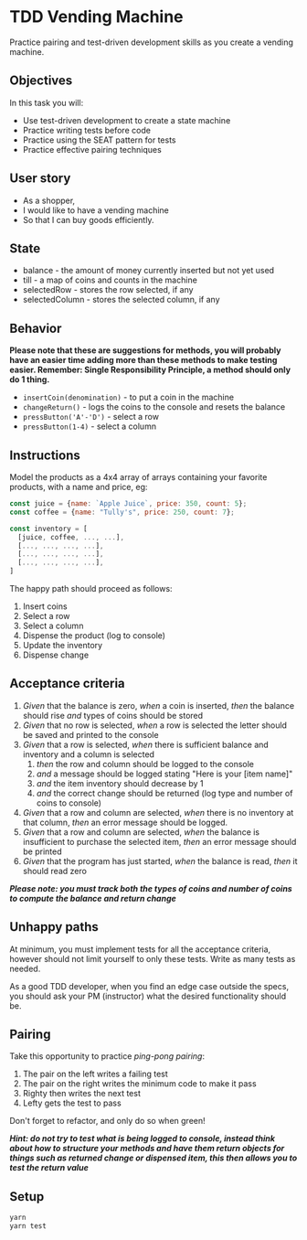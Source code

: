 # TDD Vending Machine

Practice pairing and test-driven development skills as you create a vending machine.

## Objectives

In this task you will:

* Use test-driven development to create a state machine
* Practice writing tests before code
* Practice using the SEAT pattern for tests
* Practice effective pairing techniques

## User story

* As a shopper,
* I would like to have a vending machine
* So that I can buy goods efficiently.

## State

* balance - the amount of money currently inserted but not yet used
* till - a map of coins and counts in the machine
* selectedRow - stores the row selected, if any
* selectedColumn - stores the selected column, if any

## Behavior

**Please note that these are suggestions for methods, you will probably have an easier time adding more than these methods to make testing easier. Remember: Single Responsibility Principle, a method should only do 1 thing.**

* `insertCoin(denomination)` - to put a coin in the machine
* `changeReturn()` - logs the coins to the console and resets the balance
* `pressButton('A'-'D')` - select a row
* `pressButton(1-4)` - select a column

## Instructions

Model the products as a 4x4 array of arrays containing your favorite products, with a name and price, eg:

```JavaScript
const juice = {name: `Apple Juice`, price: 350, count: 5};
const coffee = {name: "Tully's", price: 250, count: 7};

const inventory = [
  [juice, coffee, ..., ...],
  [..., ..., ..., ...],
  [..., ..., ..., ...],
  [..., ..., ..., ...],
]
```

The happy path should proceed as follows:

1.  Insert coins
1.  Select a row
1.  Select a column
1.  Dispense the product (log to console)
1.  Update the inventory
1.  Dispense change

## Acceptance criteria

1.  _Given_ that the balance is zero, _when_ a coin is inserted, _then_ the balance should rise _and_ types of coins should be stored
1.  _Given_ that no row is selected, _when_ a row is selected the letter should be saved and printed to the console
1.  _Given_ that a row is selected, _when_ there is sufficient balance and inventory and a column is selected
    1.  _then_ the row and column should be logged to the console
    1.  _and_ a message should be logged stating "Here is your [item name]"
    1.  _and_ the item inventory should decrease by 1
    1.  _and_ the correct change should be returned (log type and number of coins to console)
1.  _Given_ that a row and column are selected, _when_ there is no inventory at that column, _then_ an error message should be logged.
1.  _Given_ that a row and column are selected, _when_ the balance is insufficient to purchase the selected item, _then_ an error message should be printed
1.  _Given_ that the program has just started, _when_ the balance is read, _then_ it should read zero

**_Please note: you must track both the types of coins and number of coins to compute the balance and return change_**

## Unhappy paths

At minimum, you must implement tests for all the acceptance criteria, however should not limit yourself to only these tests. Write as many tests as needed.

As a good TDD developer, when you find an edge case outside the specs, you should ask your PM (instructor) what the desired functionality should be.

## Pairing

Take this opportunity to practice _ping-pong pairing_:

1.  The pair on the left writes a failing test
1.  The pair on the right writes the minimum code to make it pass
1.  Righty then writes the next test
1.  Lefty gets the test to pass

Don't forget to refactor, and only do so when green!

**_Hint: do not try to test what is being logged to console, instead think about how to structure your methods and have them return objects for things such as returned change or dispensed item, this then allows you to test the return value_**

## Setup

```bash
yarn
yarn test
```

